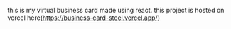 this is my virtual business card made using react.
this project is hosted on vercel here(https://business-card-steel.vercel.app/)
